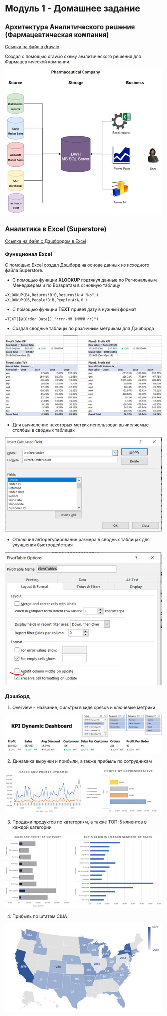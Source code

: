 # Модуль 1 - Домашнее задание

## Архитектура Аналитического решения (Фармацевтическая компания)

[Ссылка на файл в draw.io](https://github.com/nikita-volynets/Data-learn-homework/blob/fa1775525d017a9bc974455457bf65e0bc965867/Module%201/Ar%D1%81hitecture_Pharma.drawio)

Создал с помощью draw.io схему аналитического решения для Фармацевтической компании.

![Schema](https://github.com/nikita-volynets/Data-learn-homework/blob/ed9a6955b87b96913e4409e4b978bc22574571df/Module%201/Images/Architecture_Pharma.JPG)

## Аналитика в Excel (Superstore)

[Ссылка на файл с Дэшбордом в Excel](https://github.com/nikita-volynets/Data-learn-homework/blob/f080ab1d5acdc44fa0dd994820fb1acf0e49c38c/Module%201/Excel%20Dashboard%20-%20Superstore.xlsx)

### Функционал Excel

С помощью Excel создал Дэшборд на основе данных из исходного файла Superstore.

+ С помощью функции **XLOOKUP** подтянул данные по Региональным Менеджерам и по Возвратам в основную таблицу
```
=XLOOKUP(B4,Returns!B:B,Returns!A:A,"No",)
=XLOOKUP(O6,People!B:B,People!A:A,0,)
```

+ С помощью функции **TEXT** привел дату в нужный формат 

```
=TEXT([@[Order Date]],"гггг-ММ (ММММ гг)")
```

+ Создал сводные таблицы по различным метрикам для Дэшборда

![Pivot](https://github.com/nikita-volynets/Data-learn-homework/blob/ed9a6955b87b96913e4409e4b978bc22574571df/Module%201/Images/Picture_Pivot.JPG)

+ Для вычисление некоторых метрик использовал вычисляемые столбцы в сводных таблицах

![Calculated](https://github.com/nikita-volynets/Data-learn-homework/blob/ed9a6955b87b96913e4409e4b978bc22574571df/Module%201/Images/Picture_Calculated_Column.JPG)

+ Отключил авторегулирование размера в сводных таблицах для улучшения быстродействия

![Autofit](https://github.com/nikita-volynets/Data-learn-homework/blob/ed9a6955b87b96913e4409e4b978bc22574571df/Module%201/Images/Picture_Autofit.JPG)

### Дэшборд

1. Overview - Название, фильтры в виде срезов и ключевые метрики

![Overview](https://github.com/nikita-volynets/Data-learn-homework/blob/ed9a6955b87b96913e4409e4b978bc22574571df/Module%201/Images/Image_Overview.JPG)

2. Динамика выручки и прибыли, а также прибыль по сотрудникам

![Dynamic](https://github.com/nikita-volynets/Data-learn-homework/blob/ed9a6955b87b96913e4409e4b978bc22574571df/Module%201/Images/Image_Dynamic.JPG)

3. Продажи продуктов по категориям, а также ТОП-5 клиентов в каждой категории

![Category](https://github.com/nikita-volynets/Data-learn-homework/blob/ed9a6955b87b96913e4409e4b978bc22574571df/Module%201/Images/Image_Category.JPG)

4. Прибыль по штатам США

![Geo](https://github.com/nikita-volynets/Data-learn-homework/blob/ed9a6955b87b96913e4409e4b978bc22574571df/Module%201/Images/Image_Geo.JPG)

